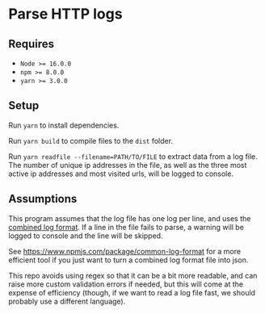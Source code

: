 # Parse HTTP logs

## Requires

 - `Node >= 16.0.0`
 - `npm >= 8.0.0`
 - `yarn >= 3.0.0`

## Setup

Run `yarn` to install dependencies.

Run `yarn build` to compile files to the `dist` folder.

Run `yarn readfile --filename=PATH/TO/FILE` to extract data from a log file. The number of unique ip addresses in the file, as well as the three most active ip addresses and most visited urls, will be logged to console.

## Assumptions

This program assumes that the log file has one log per line, and uses the [combined log format](https://httpd.apache.org/docs/2.4/logs.html). If a line in the file fails to parse, a warning will be logged to console and the line will be skipped.

See https://www.npmjs.com/package/common-log-format for a more efficient tool if you just want to turn a combined log format file into json.

This repo avoids using regex so that it can be a bit more readable, and can raise more custom validation errors if needed, but this will come at the expense of efficiency (though, if we want to read a log file fast, we should probably use a different language).
